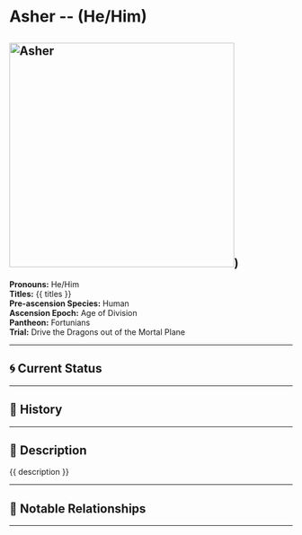 # Asher  --  (He/Him)

<!-- Optional  -->
<img src="Asher.jpg" alt="Asher" style="width:400px;"/>)
---

**Pronouns:** He/Him  
**Titles:** {{ titles }}  
**Pre-ascension Species:** Human  
**Ascension Epoch:** Age of Division  
**Pantheon:** Fortunians  
**Trial:** Drive the Dragons out of the Mortal Plane

---

## 🌀 Current Status


---

## 📜 History


---

## 🧠 Description
{{ description }}

---

## 🧩 Notable Relationships

---
